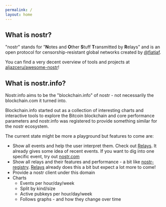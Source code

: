```yaml
---
permalink: /
layout: home
---
```


## What is nostr?

"nostr" stands for "**N**otes and **O**ther **S**tuff **T**ransmitted by
**R**elays" and is an open protocol for censorship-resistant global networks
created by [@fiatjaf](https://github.com/fiatjaf).

You can find a very decent overview of tools and projects at
[aljazceru/awesome-nostr](https://github.com/aljazceru/awesome-nostr)!

## What is nostr.info?

Nostr.info aims to be the
"blockchain.info" of nostr - not necessarily the blockchain.com it turned into.

Blockchain.info started out as a collection of interesting charts and
interactive tools to explore the Bitcoin blockchain and core performance
parameters and nostr.info was registered to provide something similar for the
nostr ecosystem.

The current state might be more a playground but features to come are:

- Show all events and help the user interpret them. Check out
  [Relays](/relays/). It already gives some idea of recent events. If you want
  to dig into one specific event, try out [nostr.com](https://nostr.com)
- Show all relays and their features and performance - a bit like
  [nostr-registry](https://nostr-registry.netlify.app/). [Relays](/relays/)
  already does this a bit but expect a lot more to come!
- Provide a nostr client under this domain
- Charts
  - Events per hour/day/week
  - Split by kind/size
  - Active pubkeys per hour/day/week
  - Follows graphs - and how they change over time
